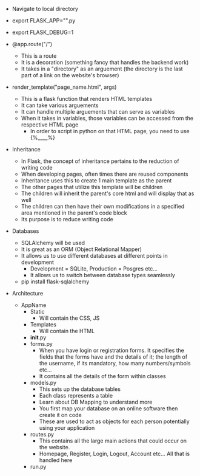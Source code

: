 - Navigate to local directory
- export FLASK_APP="".py
- export FLASK_DEBUG=1


- @app.route("/")
    - This is a route
    - It is a decoration (something fancy that handles the backend work)
    - It takes in a "directory" as an arguement (the directory is the last part of a link on the website's browser)

- render_template("page_name.html", args)
    - This is a flask function that renders HTML templates
    - It can take various arguements
    - It can handle multiple arguements that can serve as variables
    - When it takes in variables, those variables can be accessed from the respective HTML page
        - In order to script in python on that HTML page, you need to use {%____%}

- Inheritance
    - In Flask, the concept of inheritance pertains to the reduction of writing code
    - When developing pages, often times there are reused components
    - Inheritance uses this to create 1 main template as the parent
    - The other pages that utilize this template will be children
    - The children will inherit the parent's core html and will display that as well
    - The children can then have their own modifications in a specified area mentioned in the parent's code block
    - Its purpose is to reduce writing code

- Databases
    - SQLAlchemy will be used
    - It is great as an ORM (Object Relational Mapper)
    - It allows us to use different databases at different points in development
        - Development = SQLite, Production = Posgres etc...
        - It allows us to switch between database types seamlessly
    - pip install flask-sqlalchemy

- Architecture
    - AppName
        - Static
            - Will contain the CSS, JS
        - Templates
            - Will contain the HTML
        - __init__.py
        - forms.py
            - When you have login or registration forms. It specifies the fields that the forms have and the details of it; the length of the username, if its mandatory, how many numbers/symbols etc...
            - It contains all the details of the form within classes
        - models.py
            - This sets up the database tables
            - Each class represents a table
            - Learn about DB Mapping to understand more
            - You first map your database on an online software then create it on code
            - These are used to act as objects for each person potentially using your application
        - routes.py
            - This contains all the large main actions that could occur on the website. 
            - Homepage, Register, Login, Logout, Account etc... All that is handled here
        - run.py
